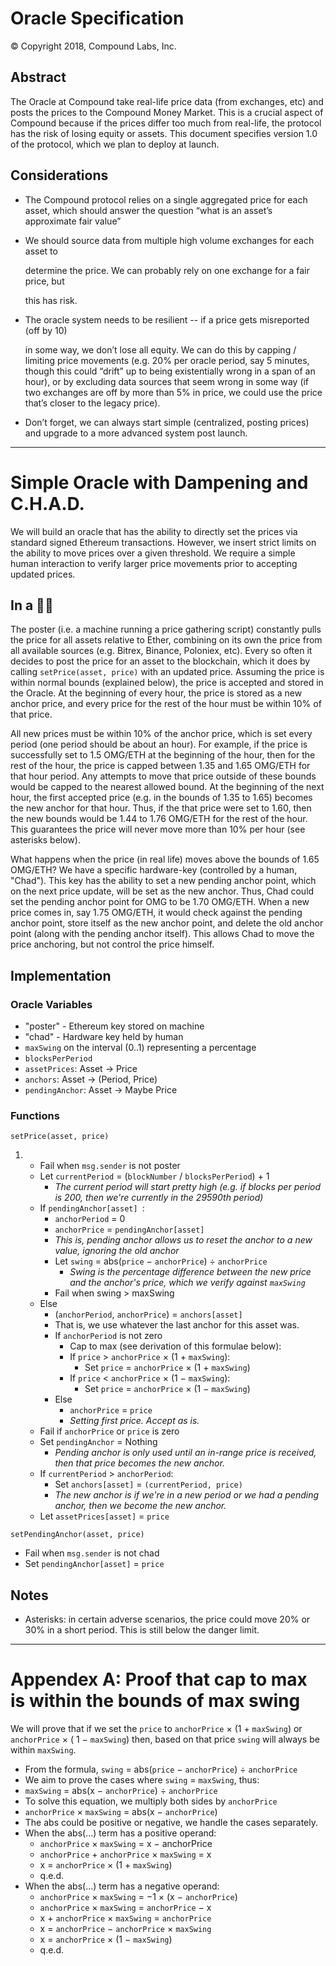 # Oracle Specification 

© Copyright 2018, Compound Labs, Inc.

## Abstract 

The Oracle at Compound take real-life price data (from exchanges, etc) and posts the prices to the Compound Money Market. This is a crucial aspect of Compound because if the prices differ too much from real-life, the protocol has the risk of losing equity or assets. This document specifies version 1.0 of the protocol, which we plan to deploy at launch. 

## Considerations 

- The Compound protocol relies on a single aggregated price for each asset, which should answer the question “what is an asset’s approximate fair value” 

- We should source data from multiple high volume exchanges for each asset to 

  determine the price. We can probably rely on one exchange for a fair price, but 

  this has risk. 

- The oracle system needs to be resilient -- if a price gets misreported (off by 10) 

  in some way, we don’t lose all equity. We can do this by capping / limiting price movements (e.g. 20% per oracle period, say 5 minutes, though this could “drift” up to being existentially wrong in a span of an hour), or by excluding data sources that seem wrong in some way (if two exchanges are off by more than 5% in price, we could use the price that’s closer to the legacy price). 

- Don’t forget, we can always start simple (centralized, posting prices) and upgrade to a more advanced system post launch. 

---

# Simple Oracle with Dampening and C.H.A.D. 

We will build an oracle that has the ability to directly set the prices via standard signed Ethereum transactions. However, we insert strict limits on the ability to move prices over a given threshold. We require a simple human interaction to verify larger price movements prior to accepting updated prices.

## In a 🌰🐚

The poster (i.e. a machine running a price gathering script) constantly pulls the price for all assets relative to Ether, combining on its own the price from all available sources (e.g. Bitrex, Binance, Poloniex, etc). Every so often it decides to post the price for an asset to the blockchain, which it does by calling `setPrice(asset, price)` with an updated price. Assuming the price is within normal bounds (explained below), the price is accepted and stored in the Oracle. At the beginning of every hour, the price is stored as a new anchor price, and every price for the rest of the hour must be within 10% of that price. 

All new prices must be within 10% of the anchor price, which is set every period (one period should be about an hour). For example, if the price is successfully set to 1.5 OMG/ETH at the beginning of the hour, then for the rest of the hour, the price is capped between 1.35 and 1.65 OMG/ETH for that hour period. Any attempts to move that price outside of these bounds would be capped to the nearest allowed bound. At the beginning of the next hour, the first accepted price (e.g. in the bounds of 1.35 to 1.65) becomes the new anchor for that hour. Thus, if the that price were set to 1.60, then the new bounds would be 1.44 to 1.76 OMG/ETH for the rest of the hour. This guarantees the price will never move more than 10% per hour (see asterisks below). 

What happens when the price (in real life) moves above the bounds of 1.65 OMG/ETH? We have a specific hardware-key (controlled by a human, "Chad"). This key has the ability to set a new pending anchor point, which on the next price update, will be set as the new anchor. Thus, Chad could set the pending anchor point for OMG to be 1.70 OMG/ETH. When a new price comes in, say 1.75 OMG/ETH, it would check against the pending anchor point, store itself as the new anchor point, and delete the old anchor point (along with the pending anchor itself). This allows Chad to move the price anchoring, but not control the price himself. 

## Implementation

### Oracle Variables 

- "poster" - Ethereum key stored on machine 
- "chad" - Hardware key held by human 
- `maxSwing` on the interval (0..1) representing a percentage 
- `blocksPerPeriod` 
- `assetPrices`: Asset -> Price 
- `anchors`: Asset -> (Period, Price) 
- `pendingAnchor`: Asset -> Maybe Price 

### Functions 

`setPrice(asset, price)`

1. - Fail when `msg.sender` is not poster 
   - Let `currentPeriod` = (`blockNumber` / `blocksPerPeriod`) + 1
     - *The current period will start pretty high (e.g. if blocks per period is 200, then we're currently in the 29590th period)* 
   - If `pendingAnchor[asset] `:
     - `anchorPeriod` = 0 
     - `anchorPrice` = `pendingAnchor[asset] `
     - *This is, pending anchor allows us to reset the anchor to a new value, ignoring the old anchor* 
     - Let `swing` = abs(`price` − `anchorPrice`) ÷ `anchorPrice`
       - *Swing is the percentage difference between the new price and the anchor's price, which we verify against `maxSwing`*
     - Fail when swing > maxSwing
   - Else
     - (`anchorPeriod`, `anchorPrice`) = `anchors[asset]`
     - That is, we use whatever the last anchor for this asset was.
     - If `anchorPeriod` is not zero
       - Cap to max (see derivation of this formulae below):
       - If `price` > `anchorPrice` × (1 + `maxSwing`):
         - Set `price` = `anchorPrice` × (1 + `maxSwing`) 
       - If `price` < `anchorPrice` × (1 − `maxSwing`):
         - Set `price` = `anchorPrice` × (1 − `maxSwing`) 
     - Else 
       - `anchorPrice` = `price`
       - *Setting first price. Accept as is.*
   - Fail if `anchorPrice` or `price` is zero
   - Set `pendingAnchor` = Nothing
     - *Pending anchor is only used until an in-range price is received, then that price becomes the new anchor.*
   - If `currentPeriod` > `anchorPeriod`: 
     - Set `anchors[asset]` = `(currentPeriod, price)`
     - *The new anchor is if we're in a new period or we had a pending anchor, then we become the new anchor.* 
   - Let `assetPrices[asset]` = `price`

`setPendingAnchor(asset, price) `

- Fail when `msg.sender` is not chad
- Set `pendingAnchor[asset]` = `price`

## Notes 

- Asterisks: in certain adverse scenarios, the price could move 20% or 30% in a short period. This is still below the danger limit. 

---

# Appendex A: Proof that cap to max is within the bounds of max swing

We will prove that if we set the `price` to `anchorPrice` × (1 + `maxSwing`) or `anchorPrice` × ( 1 −  `maxSwing`) then, based on that price `swing` will always be within `maxSwing`.

- From the formula, `swing` = abs(`price` − `anchorPrice`) ÷ `anchorPrice`
- We aim to prove the cases where `swing` = `maxSwing`, thus:
- `maxSwing` = abs(x − `anchorPrice`) ÷ `anchorPrice`
- To solve this equation, we multiply both sides by `anchorPrice` 
- `anchorPrice` × `maxSwing` = abs(x − `anchorPrice`) 
- The abs could be positive or negative, we handle the cases separately.
- When the abs(...) term has a positive operand: 
  - `anchorPrice` × `maxSwing` = x − anchorPrice
  - `anchorPrice` + `anchorPrice` × `maxSwing` = x 
  - x = `anchorPrice` × (1 + `maxSwing`)
  - q.e.d. 
- When the abs(...) term has a negative operand:
  - `anchorPrice` × `maxSwing` = −1 × (x − `anchorPrice`) 
  - `anchorPrice` × `maxSwing` = `anchorPrice` − x 
  - x + `anchorPrice` × `maxSwing` = `anchorPrice` 
  - x = `anchorPrice` − `anchorPrice` × `maxSwing` 
  - x = `anchorPrice` × (1 − `maxSwing`) 
  - q.e.d.